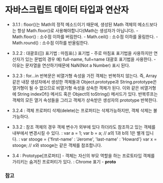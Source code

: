 # 자바스크립트 데이터 타입과 연산자

- 3.1.1
    : floor()는 Math의 정적 메소드이기 때문에, 생성된 Math 객체의 메소드보다는 항상 Math.floor()로 사용해야합니다(Math는 생성자가 아닙니다).
        - Math.floor() : 소수점 이하를 버림한다.
        - Math.ceil() : 소수점 이하를 올림한다.
        - Math.round() : 소수점 이하를 반올림한다.

- 3.2.2
    : 대괄호([]) 표기법
    : 마침표(.) 표기법
        - 주로 마침표 표기법을 사용하지만 연산자가 있는 문법의 경우 예) full-name, full+name 대괄호 표기법을 사용한다.
        - 이유는 문자열을 연산하기때문에 NaN(Not a Number) 표시 된다.

- 3.2.3
    : for...in 반복문은 비열거형 속성을 가진 객체는 반복하지 않는다. 즉, Array 같은 내장 생성자에서 생성한 객체들과 Object.prototype과 String.prototype은 열거형이 될 수 없으므로 비열거형 속성을 상속한 객체가 된다. 이와 같은 비열거형에  String indexOf()  메서드 혹은 Object의 toString()  메서드가 있다. 반복루프는 객체의 모든 열거 속성들을 그리고 객체가 상속받은 생성자의 prototype 반복한다.

- 3.2.4
    : 객체 프로퍼티 삭제(delete)는 프로퍼티는 삭제가능하지만, 객체 삭제는 불가능하다.

- 3.3.2
    : 참조 객체의 경우 객체 변수가 외부에 있다 하더라도 참조하고 있는 객체를 내부에서 변경시킬 수 있다.
    : var a = 1; var b = a;  // a의 1과 b의 1은 별개 입니다.
    : var stooge = {'first-name' : 'Jerome', 'last-name' : 'Howard'}
      var x = stooge;  // x와 stooge는 같은 객체를 참조합니다.

- 3.4
    : Prototype[프로퍼티] - 객체는 자신의 부모 역할을 하는 프로토타입 객체를 가리키는 숨겨진 프로퍼티가 있다.
    : Chrome 표기 - __proto__

### 참고
